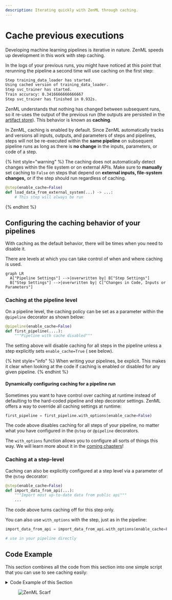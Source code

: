 ```yaml
---
description: Iterating quickly with ZenML through caching.
---
```


# Cache previous executions

Developing machine learning pipelines is iterative in nature. ZenML speeds up development in this work with step caching.

In the logs of your previous runs, you might have noticed at this point that rerunning the pipeline a second time will use caching on the first step:

```bash
Step training_data_loader has started.
Using cached version of training_data_loader.
Step svc_trainer has started.
Train accuracy: 0.3416666666666667
Step svc_trainer has finished in 0.932s.
```

ZenML understands that nothing has changed between subsequent runs, so it re-uses the output of the previous run (the outputs are persisted in the [artifact store](../../stacks-and-components/component-guide/artifact-stores/artifact-stores.md)). This behavior is known as **caching**.

In ZenML, caching is enabled by default. Since ZenML automatically tracks and versions all inputs, outputs, and parameters of steps and pipelines, steps will not be re-executed within the **same pipeline** on subsequent pipeline runs as long as there is **no change** in the inputs, parameters, or code of a step.

{% hint style="warning" %}
The caching does not automatically detect changes within the file system or on external APIs. Make sure to **manually** set caching to `False` on steps that depend on **external inputs, file-system changes,** or if the step should run regardless of caching.

```python
@step(enable_cache=False)
def load_data_from_external_system(...) -> ...:
    # This step will always be run
```
{% endhint %}

## Configuring the caching behavior of your pipelines

With caching as the default behavior, there will be times when you need to disable it.

There are levels at which you can take control of when and where caching is used.

```mermaid
graph LR
  A["Pipeline Settings"] -->|overwritten by| B["Step Settings"] 
  B["Step Settings"] -->|overwritten by| C["Changes in Code, Inputs or Parameters"] 
```

### Caching at the pipeline level

On a pipeline level, the caching policy can be set as a parameter within the `@pipeline` decorator as shown below:

```python
@pipeline(enable_cache=False)
def first_pipeline(....):
    """Pipeline with cache disabled"""
```

The setting above will disable caching for all steps in the pipeline unless a step explicitly sets `enable_cache=True` ( see below).

{% hint style="info" %}
When writing your pipelines, be explicit. This makes it clear when looking at the code if caching is enabled or disabled for any given pipeline.
{% endhint %}

#### Dynamically configuring caching for a pipeline run

Sometimes you want to have control over caching at runtime instead of defaulting to the hard-coded pipeline and step decorator settings. ZenML offers a way to override all caching settings at runtime:

```python
first_pipeline = first_pipeline.with_options(enable_cache=False)
```

The code above disables caching for all steps of your pipeline, no matter what you have configured in the `@step` or `@pipeline` decorators.

The `with_options` function allows you to configure all sorts of things this way. We will learn more about it in the [coming chapters](../production-guide/configure-pipeline.md)!

### Caching at a step-level

Caching can also be explicitly configured at a step level via a parameter of the `@step` decorator:

```python
@step(enable_cache=False)
def import_data_from_api(...):
    """Import most up-to-date data from public api"""
    ...
```

The code above turns caching off for this step only.

You can also use `with_options` with the step, just as in the pipeline:

```python
import_data_from_api = import_data_from_api.with_options(enable_cache=False)

# use in your pipeline directly
```

## Code Example

This section combines all the code from this section into one simple script that you can use to see caching easily:

<details>

<summary>Code Example of this Section</summary>

```python
from typing_extensions import Tuple, Annotated
import pandas as pd
from sklearn.datasets import load_iris
from sklearn.model_selection import train_test_split
from sklearn.base import ClassifierMixin
from sklearn.svm import SVC

from zenml import pipeline, step
from zenml.logger import get_logger

logger = get_logger(__name__)


@step
def training_data_loader() -> Tuple[
    Annotated[pd.DataFrame, "X_train"],
    Annotated[pd.DataFrame, "X_test"],
    Annotated[pd.Series, "y_train"],
    Annotated[pd.Series, "y_test"],
]:
    """Load the iris dataset as tuple of Pandas DataFrame / Series."""
    iris = load_iris(as_frame=True)
    X_train, X_test, y_train, y_test = train_test_split(
        iris.data, iris.target, test_size=0.2, shuffle=True, random_state=42
    )
    return X_train, X_test, y_train, y_test


@step
def svc_trainer(
    X_train: pd.DataFrame,
    y_train: pd.Series,
    gamma: float = 0.001,
) -> Tuple[
    Annotated[ClassifierMixin, "trained_model"],
    Annotated[float, "training_acc"],
]:
    """Train a sklearn SVC classifier and log to MLflow."""
    model = SVC(gamma=gamma)
    model.fit(X_train.to_numpy(), y_train.to_numpy())
    train_acc = model.score(X_train.to_numpy(), y_train.to_numpy())
    print(f"Train accuracy: {train_acc}")
    return model, train_acc


@pipeline
def training_pipeline(gamma: float = 0.002):
    X_train, X_test, y_train, y_test = training_data_loader()
    svc_trainer(gamma=gamma, X_train=X_train, y_train=y_train)


if __name__ == "__main__":
    training_pipeline()

    # Step one will use cache, step two will rerun due to caching
    # being disabled on the @step decorator. Even if caching was
    # enabled though, ZenML would detect a different value for the
    # `gamma` input of the second step and disable caching
    logger.info("\n\nFirst step cached, second not due to parameter change")
    training_pipeline(gamma=0.0001)

    # This will disable cache for all steps
    logger.info("\n\nFirst step cached, second not due to settings")
    svc_trainer = svc_trainer.with_options(enable_cache=False)
    training_pipeline.with_options(enable_cache=False)()

    # This will disable cache for all steps
    logger.info("\n\nCaching disabled for the entire pipeline")
    training_pipeline.with_options(enable_cache=False)()
```

</details>

<!-- For scarf -->
<figure><img alt="ZenML Scarf" referrerpolicy="no-referrer-when-downgrade" src="https://static.scarf.sh/a.png?x-pxid=f0b4f458-0a54-4fcd-aa95-d5ee424815bc" /></figure>
